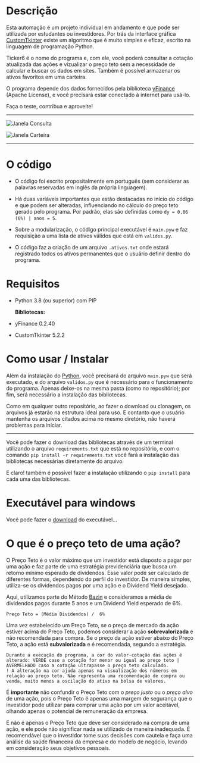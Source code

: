 
# Descrição 

Esta automação é um projeto individual em andamento e que pode ser utilizada por estudantes ou investidores. Por trás da interface gráfica [CustomTkinter](https://github.com/TomSchimansky/CustomTkinter) existe um algoritmo que é muito simples e eficaz, escrito na linguagem de programação Python. 

Ticker6 é o nome do programa e, com ele, você poderá consultar a cotação atualizada das ações e vizualizar o preço teto sem a necessidade de calcular e buscar os dados em sites. Também é possível armazenar os ativos favoritos em uma carteira. 

O programa depende dos dados fornecidos pela biblioteca [yFinance](https://github.com/ranaroussi/yfinance) (Apache License), e você precisará estar conectado à internet para usá-lo.

Faça o teste, contribua e aproveite!

---
![Janela Consulta](https://github.com/guilhermejaques/Ticker6/assets/159738624/4ac6a284-5cd0-41b7-8774-40cfb1579e9b)

![Janela Carteira](https://github.com/guilhermejaques/Ticker6/assets/159738624/90c162ee-f7a2-4840-9992-dc30cc5c6614)

---
# O código

- O código foi escrito propositalmente em português (sem considerar as palavras reservadas em inglês da própria linguagem).
  
- Há duas variáveis importantes que estão destacadas no início do código e que podem ser alteradas, influenciando no cálculo do preço teto gerado pelo programa. Por padrão, elas são definidas como `dy = 0,06 (6%) | anos = 5`.
  
- Sobre a modularização, o código principal executável é `main.pyw` e faz requisição a uma lista de ativos válidos que está em `validos.py`.
  
- O código faz a criação de um arquivo `.ativos.txt` onde estará registrado todos os ativos permanentes que o usuário definir dentro do programa. 

# Requisitos

- Python 3.8 (ou superior) com PIP
  
  **Bibliotecas:**
- yFinance 0.2.40
- CustomTkinter 5.2.2


# Como usar / Instalar

Além da instalação do [Python](https://www.python.org/downloads/), você precisará do arquivo `main.pyw` que será executado, e do arquivo `validos.py` que é necessário para o funcionamento do programa. Apenas deixe-os na mesma pasta (como no repositório); por fim, será necessário a instalação das bibliotecas.

Como em qualquer outro repositório, ao fazer o download ou clonagem, os arquivos já estarão na estrutura ideal para uso. E contanto que o usuário mantenha os arquivos citados acima no mesmo diretório, não haverá problemas para iniciar.

---
Você pode fazer o download das bibliotecas através de um terminal utilizando o arquivo `requirements.txt` que está no repositório, e com o comando `pip install -r requirements.txt` você fará a instalação das bibliotecas necessárias diretamente do arquivo. 

E claro! também é possível fazer a instalação utilizando o `pip install` para cada uma das bibliotecas. 

# Executável para windows
Você pode fazer o [download](https://github.com/guilhermejaques/Ticker6/releases/tag/EXE) do executável... 

# O que é o preço teto de uma ação?

O Preço Teto é o valor máximo que um investidor está disposto a pagar por uma ação e faz parte de uma estratégia previdenciária que busca um retorno mínimo esperado de dividendos. Esse valor pode ser calculado de diferentes formas, dependendo do perfil do investidor. De maneira simples, utiliza-se os dividendos pagos por uma ação e o Dividend Yield desejado.

Aqui, utilizamos parte do Método [Bazin](https://pt.wikipedia.org/wiki/D%C3%A9cio_Bazin) e consideramos a média de dividendos pagos durante 5 anos e um Dividend Yield esperado de 6%.

	Preço Teto = (Média Dividendos) /  6%
 
Uma vez estabelecido um Preço Teto, se o preço de mercado da ação estiver acima do Preço Teto, podemos considerar a ação **sobrevalorizada** e não recomendada para compra. Se o preço da ação estiver abaixo do Preço Teto, a ação está **subvalorizada** e é recomendada, segundo a estratégia.

	Durante a execução do programa, a cor do valor-cotação das ações é alterado: VERDE caso a cotação for menor ou igual ao preço teto | AVERMELHADO caso a cotação ultrapasse o preço teto calculado.
 	! A alteração na cor ajuda apenas na visualização dos números em relação ao preço teto. Não representa uma recomendação de compra ou venda, muito menos a oscilação do ativo na bolsa de valores.



É **importante** não confundir o Preço Teto com o _preço justo_ ou o _preço alvo_ de uma ação, pois o Preço Teto é apenas uma margem de segurança que o investidor pode utilizar para comprar uma ação por um valor aceitável, olhando apenas o potencial de remuneração da empresa. 

E não é apenas o Preço Teto que deve ser considerado na compra de uma ação, e ele pode não significar nada se utilizado de maneira inadequada. É recomendável que o investidor tome suas decisões com cautela e faça uma análise da saúde financeira da empresa e do modelo de negócio, levando em consideração seus objetivos pessoais. 

---
  
	
